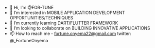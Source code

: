 - 👋 Hi, I’m @FOR-TUNE
- 👀 I’m interested in MOBILE APPLICATION DEVELOPMENT OPPORTUNITIES/TECHNIQUES
- 🌱 I’m currently learning DART/FLUTTER FRAMEWORK
- 💞️ I’m looking to collaborate on BUILDING INNOVATIVE APPLICATIONS
- 📫 How to reach me - fortune.onyema22@gmail.com twitter: @_FortuneOnyema

<!---
FOR-TUNE/FOR-TUNE is a ✨ special ✨ repository because its `README.md` (this file) appears on your GitHub profile.
You can click the Preview link to take a look at your changes.
--->

